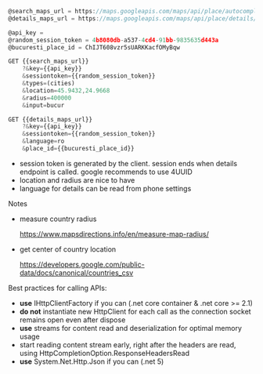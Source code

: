 ```javascript
@search_maps_url = https://maps.googleapis.com/maps/api/place/autocomplete/json
@details_maps_url = https://maps.googleapis.com/maps/api/place/details/json

@api_key = 
@random_session_token = 4b8080db-a537-4cd4-91bb-9835635d443a
@bucuresti_place_id = ChIJT608vzr5sUARKKacfOMyBqw
```

```javascript
GET {{search_maps_url}}
    ?&key={{api_key}}
    &sessiontoken={{random_session_token}}
    &types=(cities)
    &location=45.9432,24.9668
    &radius=400000
    &input=bucur
```

```javascript
GET {{details_maps_url}}
    ?&key={{api_key}}
    &sessiontoken={{random_session_token}}
    &language=ro
    &place_id={{bucuresti_place_id}}
```

- session token is generated by the client. session ends when details endpoint is called. google recommends to use 4UUID
- location and radius are nice to have
- language for details can be read from phone settings

Notes

- measure country radius

  https://www.mapsdirections.info/en/measure-map-radius/

- get center of country location

  https://developers.google.com/public-data/docs/canonical/countries_csv


Best practices for calling APIs:
- **use** IHttpClientFactory if you can (.net core container & .net core >= 2.1)
- **do not** instantiate new HttpClient for each call as the connection socket remains open even after dispose
- **use** streams for content read and deserialization for optimal memory usage
- start reading content stream early, right after the headers are read, using HttpCompletionOption.ResponseHeadersRead
- **use** System.Net.Http.Json if you can (.net 5)



